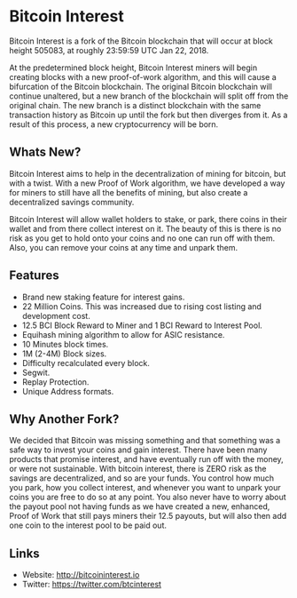 # Bitcoin Interest

Bitcoin Interest is a fork of the Bitcoin blockchain that will occur at block height 505083, at roughly 23:59:59 UTC Jan 22, 2018.

At the predetermined block height, Bitcoin Interest miners will begin creating blocks with a new proof-of-work algorithm, and this will cause a bifurcation of the Bitcoin blockchain. The original Bitcoin blockchain will continue unaltered, but a new branch of the blockchain will split off from the original chain. The new branch is a distinct blockchain with the same transaction history as Bitcoin up until the fork but then diverges from it. As a result of this process, a new cryptocurrency will be born.

## Whats New?
Bitcoin Interest aims to help in the decentralization of mining for bitcoin, but with a twist. With a new Proof of Work algorithm, we have developed a way for miners to still have all the benefits of mining, but also create a decentralized savings community.

Bitcoin Interest will allow wallet holders to stake, or park, there coins in their wallet and from there collect interest on it. The beauty of this is there is no risk as you get to hold onto your coins and no one can run off with them. Also, you can remove your coins at any time and unpark them. 

## Features
* Brand new staking feature for interest gains.
* 22 Million Coins. This was increased due to rising cost listing and development cost.
* 12.5 BCI Block Reward to Miner and 1 BCI Reward to Interest Pool.
* Equihash mining algorithm to allow for ASIC resistance.
* 10 Minutes block times.
* 1M (2-4M) Block sizes.
* Difficulty recalculated every block.
* Segwit.
* Replay Protection.
* Unique Address formats.

## Why Another Fork?
We decided that Bitcoin was missing something and that something was a safe way to invest your coins and gain interest. There have been many products that promise interest, and have eventually run off with the money, or were not sustainable. With bitcoin interest, there is ZERO risk as the savings are decentralized, and so are your funds. You control how much you park, how you collect interest, and whenever you want to unpark your coins you are free to do so at any point. You also never have to worry about the payout pool not having funds as we have created a new, enhanced, Proof of Work that still pays miners their 12.5 payouts, but will also then add one coin to the interest pool to be paid out. 

## Links

* Website: http://bitcoininterest.io
* Twitter: https://twitter.com/btcinterest
